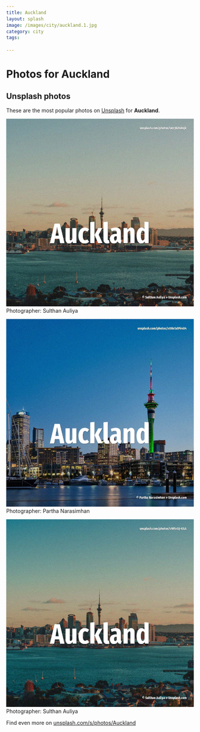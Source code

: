 ```yaml
---
title: Auckland
layout: splash
image: /images/city/auckland.1.jpg
category: city
tags:

---
```

# Photos for Auckland
 
## Unsplash photos
These are the most popular photos on [Unsplash](https://unsplash.com) for **Auckland**.
 
![Auckland](/images/city/auckland.1.jpg)
Photographer:  Sulthan Auliya
 
![Auckland](/images/city/auckland.2.jpg)
Photographer:  Partha Narasimhan
 
![Auckland](/images/city/auckland.3.jpg)
Photographer:  Sulthan Auliya
 
Find even more on [unsplash.com/s/photos/Auckland](https://unsplash.com/s/photos/Auckland)
 
